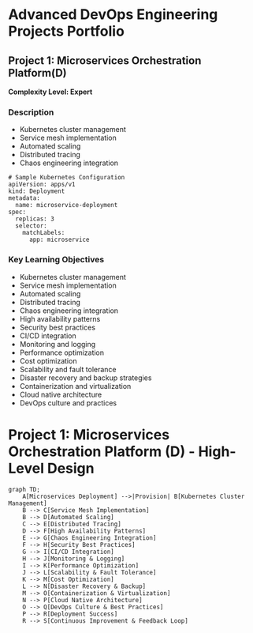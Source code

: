 # Advanced DevOps Engineering Projects Portfolio

## Project 1: Microservices Orchestration Platform(D)

**Complexity Level: Expert**

### Description

- Kubernetes cluster management
- Service mesh implementation
- Automated scaling
- Distributed tracing
- Chaos engineering integration

```
# Sample Kubernetes Configuration
apiVersion: apps/v1
kind: Deployment
metadata:
  name: microservice-deployment
spec:
  replicas: 3
  selector:
    matchLabels:
      app: microservice
```



### Key Learning Objectives

- Kubernetes cluster management
- Service mesh implementation
- Automated scaling
- Distributed tracing
- Chaos engineering integration
- High availability patterns
- Security best practices
- CI/CD integration
- Monitoring and logging
- Performance optimization
- Cost optimization
- Scalability and fault tolerance
- Disaster recovery and backup strategies
- Containerization and virtualization
- Cloud native architecture
- DevOps culture and practices



# Project 1: Microservices Orchestration Platform (D) - High-Level Design

```mermaid
graph TD;
    A[Microservices Deployment] -->|Provision| B[Kubernetes Cluster Management]
    B --> C[Service Mesh Implementation]
    B --> D[Automated Scaling]
    C --> E[Distributed Tracing]
    D --> F[High Availability Patterns]
    E --> G[Chaos Engineering Integration]
    F --> H[Security Best Practices]
    G --> I[CI/CD Integration]
    H --> J[Monitoring & Logging]
    I --> K[Performance Optimization]
    J --> L[Scalability & Fault Tolerance]
    K --> M[Cost Optimization]
    L --> N[Disaster Recovery & Backup]
    M --> O[Containerization & Virtualization]
    N --> P[Cloud Native Architecture]
    O --> Q[DevOps Culture & Best Practices]
    P --> R[Deployment Success]
    R --> S[Continuous Improvement & Feedback Loop]

